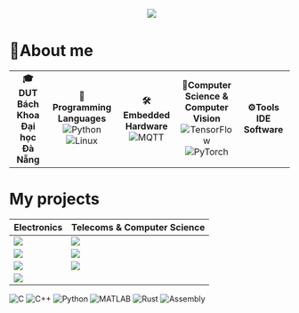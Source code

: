 <!-- Header -->
<p align="center">
  <img src="https://readme-typing-svg.herokuapp.com/?font=Righteous&size=35&center=true&vCenter=true&width=1000&height=70&duration=3000&lines=Hi+There!+👋;+I'm+Ba+Thanh;Electronics+and+Telecommunications+Engineering;" />
</p>

# 📖About me
<table>
<tr>

<td align="center" width="165">
<b>🎓DUT Bách Khoa Đại học Đà Nẵng</b>
</td>


  
<td align="center" width="165">
  <b>🧠 Programming Languages</b>
  <br>
  <img src="https://img.shields.io/badge/Python-3776AB?style=for-the-badge&logo=python&logoColor=white" alt="Python"/>
<img src="https://img.shields.io/badge/Linux-FCC624?style=for-the-badge&logo=linux&logoColor=black" alt="Linux"/>
</td>



<td align="center" width="165">
  <b>🛠️Embedded Hardware </b>
  <br>
  <img src="https://img.shields.io/badge/MQTT-660066?style=for-the-badge&logo=MQTT&logoColor=white" alt="MQTT"/>
</td>

<td align="center" width="165">
<b>🚀Computer Science & Computer Vision</b>
  <br>
  <img src="https://img.shields.io/badge/TensorFlow-FF6F00?style=for-the-badge&logo=tensorflow&logoColor=white" alt="TensorFlow"/>
  <img src="https://img.shields.io/badge/PyTorch-EE4C2C?style=for-the-badge&logo=pytorch&logoColor=white" alt="PyTorch"/>
</td>

<td align="center" width="165">
<b>⚙️Tools IDE Software</b>
</td>


</tr>
</table> 

# My projects
<!-- 2-column grid using a markdown table -->
| **Electronics** | **Telecoms & Computer Science** |
|---|---|
| <a href="https://github.com/bathanh0309/FreeRTOS_Smart_Aquarium/"><img src="https://github-readme-stats.vercel.app/api/pin/?username=bathanh0309&repo=FreeRTOS_Smart_Aquarium&theme=tokyonight" /></a> | <a href="https://github.com/bathanh0309/ADC_Modulator_Design/"><img src="https://github-readme-stats.vercel.app/api/pin/?username=bathanh0309&repo=ADC_Modulator_Design&theme=tokyonight" /></a> |
| <a href="https://github.com/bathanh0309/PBL3_Smart_Parking/"><img src="https://github-readme-stats.vercel.app/api/pin/?username=bathanh0309&repo=PBL3_Smart_Parking&theme=tokyonight" /></a> | <a href="https://github.com/bathanh0309/Latex_mmWave_THz/"><img src="https://github-readme-stats.vercel.app/api/pin/?username=bathanh0309&repo=High_Frequency_mmWave_THz&theme=tokyonight" /></a> |
| <a href="https://github.com/bathanh0309/PBL2_Design_Amplifier_OTL_Differential/"><img src="https://github-readme-stats.vercel.app/api/pin/?username=bathanh0309&repo=PBL2_Design_Amplifier_OTL_Differential&theme=tokyonight" /></a> | <a href="https://github.com/bathanh0309/Reasearch_Algorithm_RRT/"><img src="https://github-readme-stats.vercel.app/api/pin/?username=bathanh0309&repo=Reasearch_Algorithm_RRT&theme=tokyonight" /></a> |
| <a href="https://github.com/bathanh0309/Design_Smart_House/"><img src="https://github-readme-stats.vercel.app/api/pin/?username=bathanh0309&repo=Design_Smart_House&theme=tokyonight" /></a> |

<p align="left">
<img src="https://www.google.com/search?q=https://img.shields.io/badge/C-A8B9CC%3Fstyle%3Dfor-the-badge%26logo%3Dc%26logoColor%3Dwhite" alt="C"/>
<img src="https://www.google.com/search?q=https://img.shields.io/badge/C%2B%2B-00599C%3Fstyle%3Dfor-the-badge%26logo%3Dcplusplus%26logoColor%3Dwhite" alt="C++"/>
<img src="https://www.google.com/search?q=https://img.shields.io/badge/Python-3776AB%3Fstyle%3Dfor-the-badge%26logo%3Dpython%26logoColor%3Dwhite" alt="Python"/>
<img src="https://www.google.com/search?q=https://img.shields.io/badge/MATLAB-0076A8%3Fstyle%3Dfor-the-badge%26logo%3Dmathworks%26logoColor%3Dwhite" alt="MATLAB"/>
<img src="https://www.google.com/search?q=https://img.shields.io/badge/Rust-000000%3Fstyle%3Dfor-the-badge%26logo%3Drust%26logoColor%3Dwhite" alt="Rust"/>
<img src="https://www.google.com/search?q=https://img.shields.io/badge/Assembly-6E6E6E%3Fstyle%3Dfor-the-badge%26logo%3Dnasm%26logoColor%3Dwhite" alt="Assembly"/>
</p>

